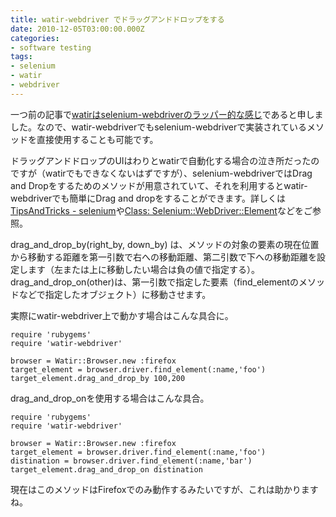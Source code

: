 ```yaml
---
title: watir-webdriver でドラッグアンドドロップをする
date: 2010-12-05T03:00:00.000Z
categories:
- software testing
tags:
- selenium
- watir
- webdriver
---
```

一つ前の記事で[watirはselenium-webdriverのラッパー的な感じ](/blog//2010/12/watir-webdriver-alternative-attach-method/)であると申しました。なので、watir-webdriverでもselenium-webdriverで実装されているメソッドを直接使用することも可能です。

<!-- more -->

ドラッグアンドドロップのUIはわりとwatirで自動化する場合の泣き所だったのですが（watirでもできなくないはずですが）、selenium-webdriverではDrag and Dropをするためのメソッドが用意されていて、それを利用するとwatir-webdriverでも簡単にDrag and dropをすることができます。詳しくは[TipsAndTricks - selenium](http://code.google.com/p/selenium/wiki/TipsAndTricks)や[Class: Selenium::WebDriver::Element](http://selenium.googlecode.com/svn-history/r9054/trunk/docs/api/rb/Selenium/WebDriver/Element.html#drag_and_drop_by-instance_method)などをご参照。

drag\_and\_drop\_by(right\_by, down\_by) は、メソッドの対象の要素の現在位置から移動する距離を第一引数で右への移動距離、第二引数で下への移動距離を設定します（左または上に移動したい場合は負の値で指定する）。drag\_and\_drop\_on(other)は、第一引数で指定した要素（find_elementのメソッドなどで指定したオブジェクト）に移動させます。

実際にwatir-webdriver上で動かす場合はこんな具合に。

```
require 'rubygems'
require 'watir-webdriver'

browser = Watir::Browser.new :firefox
target_element = browser.driver.find_element(:name,'foo')
target_element.drag_and_drop_by 100,200

```

drag\_and\_drop_onを使用する場合はこんな具合。

```
require 'rubygems'
require 'watir-webdriver'

browser = Watir::Browser.new :firefox
target_element = browser.driver.find_element(:name,'foo')
distination = browser.driver.find_element(:name,'bar')
target_element.drag_and_drop_on distination

```

現在はこのメソッドはFirefoxでのみ動作するみたいですが、これは助かりますね。
